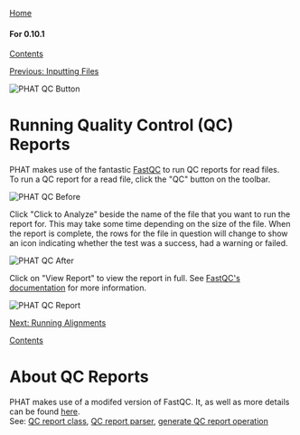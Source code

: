 [Home](https://chgibb.github.io/PHATDocs/)

#### For 0.10.1
[Contents](https://chgibb.github.io/PHATDocs/docs/releases/0.10.1/home)

[Previous: Inputting Files](https://chgibb.github.io/PHATDocs/docs/releases/0.10.1/inputtingFiles)

![PHAT QC Button](https://chgibb.github.io//PHATDocs/docs/releases/0.10.1/QCButton.png)

# Running Quality Control (QC) Reports
PHAT makes use of the fantastic [FastQC](https://www.bioinformatics.babraham.ac.uk/projects/fastqc/) to run QC reports for read files.  
To run a QC report for a read file, click the "QC" button on the toolbar.

![PHAT QC Before](https://chgibb.github.io//PHATDocs/docs/releases/0.10.1/preQC.png)

Click "Click to Analyze" beside the name of the file that you want to run the report for. This may take some time depending on the size of the file. When the report is complete, the rows for the file in question will change to show an icon indicating whether the test was a success, had a warning or failed.

![PHAT QC After](https://chgibb.github.io//PHATDocs/docs/releases/0.10.1/postQC.png)

Click on "View Report" to view the report in full. See [FastQC's documentation](https://www.bioinformatics.babraham.ac.uk/projects/fastqc/Help/) for more information.

![PHAT QC Report](https://chgibb.github.io//PHATDocs/docs/releases/0.10.1/QCReport.png)

[Next: Running Alignments](https://chgibb.github.io/PHATDocs/docs/releases/0.10.1/runningAlignments)

[Contents](https://chgibb.github.io/PHATDocs/docs/releases/0.10.1/home)


# About QC Reports
PHAT makes use of a modifed version of FastQC. It, as well as more details can be found [here](https://github.com/chgibb/FastQC0.11.5).  
See: [QC report class](https://github.com/chgibb/PHAT/blob/0.10.1/src/req/QCData.ts), [QC report parser](https://github.com/chgibb/PHAT/blob/0.10.1/QCReportSummary.ts), [generate QC report operation](https://github.com/chgibb/PHAT/blob/0.10.1/src/req/operations/GenerateQCReport.ts)

